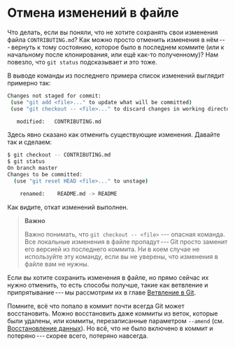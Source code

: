 # Отмена изменений в файле
Что делать, если вы поняли, что не хотите сохранять свои изменения файла `CONTRIBUTING.md`?
Как можно просто отменить изменения в нём --- вернуть к тому состоянию, которое было в последнем
коммите (или к начальному после клонирования, или ещё как-то полученному)? Нам повезло, что `git
status` подсказывает и это тоже.

В выводе команды из последнего примера список изменений выглядит примерно так:

 ```bash
Changes not staged for commit:
  (use "git add <file>..." to update what will be committed)
  (use "git checkout -- <file>..." to discard changes in working directory)

    modified:   CONTRIBUTING.md
 ```

Здесь явно сказано как отменить существующие изменения. Давайте так и сделаем:

```bash
$ git checkout -- CONTRIBUTING.md
$ git status
On branch master
Changes to be committed:
  (use "git reset HEAD <file>..." to unstage)

    renamed:    README.md -> README
```

Как видите, откат изменений выполнен.

> **Важно**
>
> Важно понимать, что `git checkout -- <file>` --- опасная команда. Все локальные изменения в
файле пропадут --- Git просто заменит его версией из последнего коммита. Ни в коем случае не
используйте эту команду, если вы не уверены, что изменения в файле вам не нужны.

Если вы хотите сохранить изменения в файле, но прямо сейчас их нужно отменить, то есть способы
получше, такие как ветвление и припрятывание --- мы рассмотрим их в главе
[Ветвление в Git](https://git-scm.com/book/ru/v2/ch00/ch03-git-branching).

Помните, всё что попало в коммит почти всегда Git может восстановить. Можно восстановить даже
коммиты из веток, которые были удалены, или коммиты, перезаписанные параметром `--amend`
(см. [Восстановление данных](https://git-scm.com/book/ru/v2/ch00/r_data_recovery)). Но всё, что
не было включено в коммит и потеряно --- скорее всего, потеряно навсегда.
